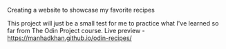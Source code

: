 Creating a website to showcase my favorite recipes

This project will just be a small test for me to practice what I've learned so far from The Odin Project course.
Live preview - https://manhadkhan.github.io/odin-recipes/
